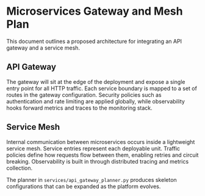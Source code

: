 # Microservices Gateway and Mesh Plan

This document outlines a proposed architecture for integrating an API gateway and a service mesh.

## API Gateway

The gateway will sit at the edge of the deployment and expose a single entry point for all HTTP traffic. Each service boundary is mapped to a set of routes in the gateway configuration. Security policies such as authentication and rate limiting are applied globally, while observability hooks forward metrics and traces to the monitoring stack.

## Service Mesh

Internal communication between microservices occurs inside a lightweight service mesh. Service entries represent each deployable unit. Traffic policies define how requests flow between them, enabling retries and circuit breaking. Observability is built in through distributed tracing and metrics collection.

The planner in `services/api_gateway_planner.py` produces skeleton configurations that can be expanded as the platform evolves.
